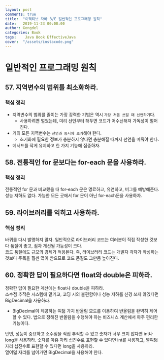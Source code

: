 ```yaml
---
layout: post
comments: true
title:  "이펙티브 자바 3/E_일반적인 프로그래밍 원칙"
date:   2019-11-23 00:00:00
author: Gongdel
categories: Book
tags:	 Java Book EffectiveJava
cover:  "/assets/instacode.png"
---
```

# 일반적인 프로그래밍 원칙
## 57. 지역변수의 범위를 최소화하라.
### 핵심 정리
+ 지역변수의 범위를 줄이는 가장 강력한 기법은 역시 `가장 처음 쓰일 때 선언하기`다.  
	+ 사용하려면 멀었는데, 미리 선언부터 해두면 코드가 어수선해져 가독성이 떨어진다.  
+ 거의 모든 지역변수는 `선언과 동시에 초기`해야 한다.
	+ 초기화에 필요한 정보가 충분하지 않다면 충분해질 때까지 선언을 미뤄야 한다.  
+ 메서드를 작게 유지하고 한 가지 기능에 집중하자.

## 58. 전통적인 for 문보다는 for-each 문을 사용하라.
### 핵심 정리
전통적인 for 문과 비교했을 때 for-each 문은 명료하고, 유연하고, 버그를 예방해준다.  
성능 저하도 없다. 가능한 모든 곳에서 for 문이 아닌 for-each문을 사용하자.

## 59. 라이브러리를 익히고 사용하라.
### 핵심 정리
바퀴를 다시 발명하지 말자. 일반적으로 라이브러리 코드는 여러분이 직접 작성한 것보다 품질이 좋고, 점차 개선될 가능성이 크다.  
코드 품질에도 규모의 경제가 적용된다. 즉, 라이브러리 코드는 개발자 각자가 작성하는 것보다 주목을 훨씬 많이 받으므로 코드 품질도 그만큼 높아진다.

## 60. 정확한 답이 필요하다면 float와 double은 피하라.
정확한 답이 필요한 계산에는 float나 double을 피하라.  
소수점 추적은 시스템에 맡기고, 코딩 시의 불편함이나 성능 저하를 신경 쓰지 않겠다면 BigDecimal을 사용하라.  
+ BigDecimal이 제공하는 여덟 가지 반올림 모드를 이용하여 반올림을 완벽히 제어할 수 있다. 법으로 정해진 반올림을 수행해야 하는 비즈니스 계산에서 아주 편리한 기능이다.  

반면, 성능이 중요하고 소수점을 직접 추적할 수 있고 숫자가 너무 크지 않다면 int나 long을 사용하라. 숫자를 아홉 자리 십진수로 표현할 수 있다면 int를 사용하고, 열여덟 자리 십진수로 표현할 수 있다면 long을 사용하라.  
열여덟 자리를 넘어가면 BigDecimal을 사용해야 한다.  
